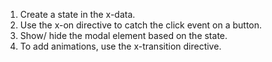 1. Create a state in the x-data.
2. Use the x-on directive to catch the click event on a button.
3. Show/ hide the modal element based on the state.
4. To add animations, use the x-transition directive.
